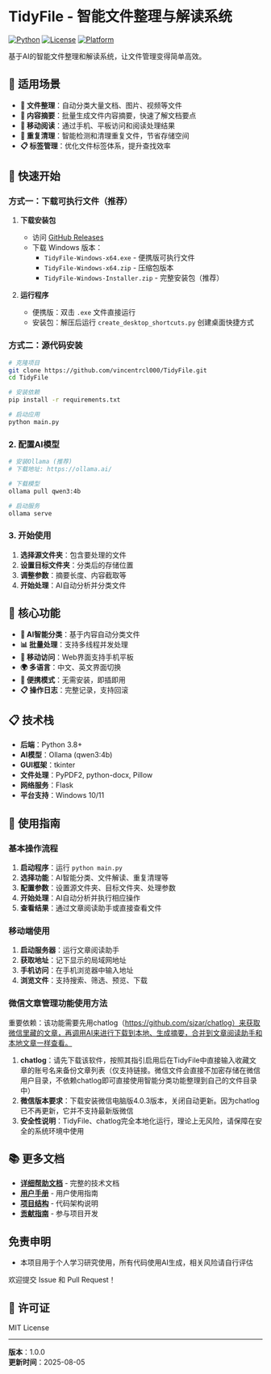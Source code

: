 # TidyFile - 智能文件整理与解读系统

[![Python](https://img.shields.io/badge/Python-3.8+-blue.svg)](https://www.python.org/downloads/)
[![License](https://img.shields.io/badge/License-MIT-green.svg)](LICENSE)
[![Platform](https://img.shields.io/badge/Platform-Windows-lightgrey.svg)](https://github.com/vincentrcl000/TidyFile)

基于AI的智能文件整理和解读系统，让文件管理变得简单高效。

## 🎯 适用场景

- **📁 文件整理**：自动分类大量文档、图片、视频等文件
- **📖 内容摘要**：批量生成文件内容摘要，快速了解文档要点
- **📱 移动阅读**：通过手机、平板访问和阅读处理结果
- **🔄 重复清理**：智能检测和清理重复文件，节省存储空间
- **📋 标签管理**：优化文件标签体系，提升查找效率

## 🚀 快速开始

### 方式一：下载可执行文件（推荐）

1. **下载安装包**
   - 访问 [GitHub Releases](https://github.com/vincentrcl000/TidyFile/releases)
   - 下载 Windows 版本：
     - `TidyFile-Windows-x64.exe` - 便携版可执行文件
     - `TidyFile-Windows-x64.zip` - 压缩包版本
     - `TidyFile-Windows-Installer.zip` - 完整安装包（推荐）

2. **运行程序**
   - 便携版：双击 `.exe` 文件直接运行
   - 安装包：解压后运行 `create_desktop_shortcuts.py` 创建桌面快捷方式

### 方式二：源代码安装

```bash
# 克隆项目
git clone https://github.com/vincentrcl000/TidyFile.git
cd TidyFile

# 安装依赖
pip install -r requirements.txt

# 启动应用
python main.py
```

### 2. 配置AI模型

```bash
# 安装Ollama (推荐)
# 下载地址: https://ollama.ai/

# 下载模型
ollama pull qwen3:4b

# 启动服务
ollama serve
```

### 3. 开始使用

1. **选择源文件夹**：包含要处理的文件
2. **设置目标文件夹**：分类后的存储位置
3. **调整参数**：摘要长度、内容截取等
4. **开始处理**：AI自动分析并分类文件

## 🌟 核心功能

- **🤖 AI智能分类**：基于内容自动分类文件
- **📊 批量处理**：支持多线程并发处理
- **📱 移动访问**：Web界面支持手机平板
- **🌍 多语言**：中文、英文界面切换
- **🔄 便携模式**：无需安装，即插即用
- **📋 操作日志**：完整记录，支持回滚

## 📋 技术栈

- **后端**：Python 3.8+
- **AI模型**：Ollama (qwen3:4b)
- **GUI框架**：tkinter
- **文件处理**：PyPDF2, python-docx, Pillow
- **网络服务**：Flask
- **平台支持**：Windows 10/11

## 📖 使用指南

### 基本操作流程

1. **启动程序**：运行 `python main.py`
2. **选择功能**：AI智能分类、文件解读、重复清理等
3. **配置参数**：设置源文件夹、目标文件夹、处理参数
4. **开始处理**：AI自动分析并执行相应操作
5. **查看结果**：通过文章阅读助手或直接查看文件

### 移动端使用

1. **启动服务器**：运行文章阅读助手
2. **获取地址**：记下显示的局域网地址
3. **手机访问**：在手机浏览器中输入地址
4. **浏览文件**：支持搜索、筛选、预览、下载

### 微信文章管理功能使用方法

重要依赖：该功能需要先用chatlog（https://github.com/sjzar/chatlog）来获取微信里藏的文章，再调用AI来进行下载到本地、生成摘要，合并到文章阅读助手和本地文章一样查看。
1. **chatlog**：请先下载该软件，按照其指引启用后在TidyFile中直接输入收藏文章的账号名来备份文章列表（仅支持链接。微信文件会直接不加密存储在微信用户目录，不依赖chatlog即可直接使用智能分类功能整理到自己的文件目录中）
2. **微信版本要求**：下载安装微信电脑版4.0.3版本，关闭自动更新。因为chatlog已不再更新，它并不支持最新版微信
3. **安全性说明**：TidyFile、chatlog完全本地化运行，理论上无风险，请保障在安全的系统环境中使用

## 📚 更多文档

- **[详细帮助文档](docs/详细帮助文档.md)** - 完整的技术文档
- **[用户手册](docs/用户手册.md)** - 用户使用指南
- **[项目结构](docs/PROJECT_STRUCTURE.md)** - 代码架构说明
- **[贡献指南](CONTRIBUTING.md)** - 参与项目开发

## 免责申明
 - 本项目用于个人学习研究使用，所有代码使用AI生成，相关风险请自行评估

欢迎提交 Issue 和 Pull Request！

## 📄 许可证

MIT License

---

**版本**：1.0.0  
**更新时间**：2025-08-05